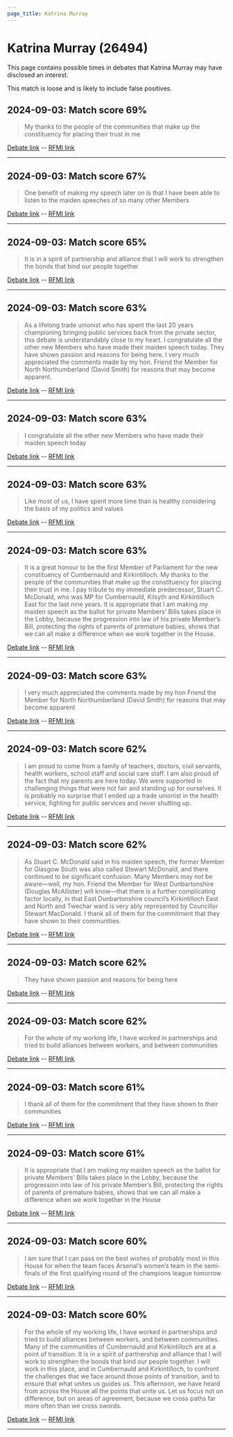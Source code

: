 ```yaml
---
page_title: Katrina Murray
---
```


# Katrina Murray  (26494)

This page contains possible times in debates that Katrina Murray may have disclosed an interest.

This match is loose and is likely to include false positives. 



## 2024-09-03: Match score 69%

>My thanks to the people of the communities that make up the constituency for placing their trust in me

[Debate link](https://www.theyworkforyou.com/debates/?id=2024-09-03c.246.1)  --  [RFMI link](https://www.theyworkforyou.com/mp/26494/register)


---



## 2024-09-03: Match score 67%

>One benefit of making my speech later on is that I have been able to listen to the maiden speeches of so many other Members

[Debate link](https://www.theyworkforyou.com/debates/?id=2024-09-03c.246.1)  --  [RFMI link](https://www.theyworkforyou.com/mp/26494/register)


---



## 2024-09-03: Match score 65%

>It is in a spirit of partnership and alliance that I will work to strengthen the bonds that bind our people together

[Debate link](https://www.theyworkforyou.com/debates/?id=2024-09-03c.246.1)  --  [RFMI link](https://www.theyworkforyou.com/mp/26494/register)


---



## 2024-09-03: Match score 63%

>As a lifelong trade unionist who has spent the last 20 years championing bringing public services back from the private sector, this debate is understandably close to my heart. I congratulate all the other new Members  who have made their maiden speech today. They have shown passion and reasons for being here. I very much appreciated the comments made by my hon. Friend the Member for North Northumberland (David Smith) for reasons that may become apparent.

[Debate link](https://www.theyworkforyou.com/debates/?id=2024-09-03c.246.1)  --  [RFMI link](https://www.theyworkforyou.com/mp/26494/register)


---



## 2024-09-03: Match score 63%

>I congratulate all the other new Members  who have made their maiden speech today

[Debate link](https://www.theyworkforyou.com/debates/?id=2024-09-03c.246.1)  --  [RFMI link](https://www.theyworkforyou.com/mp/26494/register)


---



## 2024-09-03: Match score 63%

>Like most of us, I have spent more time than is healthy considering the basis of my politics and values

[Debate link](https://www.theyworkforyou.com/debates/?id=2024-09-03c.246.1)  --  [RFMI link](https://www.theyworkforyou.com/mp/26494/register)


---



## 2024-09-03: Match score 63%

>It is a great honour to be the first Member of Parliament for the new constituency of Cumbernauld and Kirkintilloch. My thanks to the people of the communities that make up the constituency for placing their trust in me. I pay tribute to my immediate predecessor, Stuart C. McDonald, who was MP for Cumbernauld, Kilsyth and Kirkintilloch East for the last nine years. It is appropriate that I am making my maiden speech as the ballot for private Members’ Bills takes place in the Lobby, because the progression into law of his private Member’s Bill, protecting the rights of parents of premature babies, shows that we can all make a difference when we work together in the House.

[Debate link](https://www.theyworkforyou.com/debates/?id=2024-09-03c.246.1)  --  [RFMI link](https://www.theyworkforyou.com/mp/26494/register)


---



## 2024-09-03: Match score 63%

>I very much appreciated the comments made by my hon Friend the Member for North Northumberland (David Smith) for reasons that may become apparent

[Debate link](https://www.theyworkforyou.com/debates/?id=2024-09-03c.246.1)  --  [RFMI link](https://www.theyworkforyou.com/mp/26494/register)


---



## 2024-09-03: Match score 62%

>I am proud to come from a family of teachers, doctors, civil servants, health workers, school staff and social care staff. I am also proud of the fact that my parents are here today. We were supported in challenging things that were not fair and standing up for ourselves. It is probably no surprise that I ended up a trade unionist in the health service, fighting for public services and never shutting up.

[Debate link](https://www.theyworkforyou.com/debates/?id=2024-09-03c.246.1)  --  [RFMI link](https://www.theyworkforyou.com/mp/26494/register)


---



## 2024-09-03: Match score 62%

>As Stuart C. McDonald said in his maiden speech, the former Member for Glasgow South was also called Stewart McDonald, and there continued to be significant confusion. Many Members may not be aware—well, my hon. Friend the Member for West Dunbartonshire (Douglas McAllister) will know—that there is a further complicating factor locally, in that East Dunbartonshire council’s Kirkintilloch East and North and Twechar ward is very ably represented by Councillor Stewart MacDonald. I thank all of them for the commitment that they have shown to their communities.

[Debate link](https://www.theyworkforyou.com/debates/?id=2024-09-03c.246.1)  --  [RFMI link](https://www.theyworkforyou.com/mp/26494/register)


---



## 2024-09-03: Match score 62%

>They have shown passion and reasons for being here

[Debate link](https://www.theyworkforyou.com/debates/?id=2024-09-03c.246.1)  --  [RFMI link](https://www.theyworkforyou.com/mp/26494/register)


---



## 2024-09-03: Match score 62%

>For the whole of my working life, I have worked in partnerships and tried to build alliances between workers, and between communities

[Debate link](https://www.theyworkforyou.com/debates/?id=2024-09-03c.246.1)  --  [RFMI link](https://www.theyworkforyou.com/mp/26494/register)


---



## 2024-09-03: Match score 61%

>I thank all of them for the commitment that they have shown to their communities

[Debate link](https://www.theyworkforyou.com/debates/?id=2024-09-03c.246.1)  --  [RFMI link](https://www.theyworkforyou.com/mp/26494/register)


---



## 2024-09-03: Match score 61%

>It is appropriate that I am making my maiden speech as the ballot for private Members’ Bills takes place in the Lobby, because the progression into law of his private Member’s Bill, protecting the rights of parents of premature babies, shows that we can all make a difference when we work together in the House

[Debate link](https://www.theyworkforyou.com/debates/?id=2024-09-03c.246.1)  --  [RFMI link](https://www.theyworkforyou.com/mp/26494/register)


---



## 2024-09-03: Match score 60%

>I am sure that I can pass on the best wishes of probably most in this House for when the team faces Arsenal’s women’s team in the semi-finals of the first qualifying round of the champions league tomorrow

[Debate link](https://www.theyworkforyou.com/debates/?id=2024-09-03c.246.1)  --  [RFMI link](https://www.theyworkforyou.com/mp/26494/register)


---



## 2024-09-03: Match score 60%

>For the whole of my working life, I have worked in partnerships and tried to build alliances between workers, and between communities. Many of the communities of Cumbernauld and Kirkintilloch are at a point of transition. It is in a spirit of partnership and alliance that I will work to strengthen the bonds that bind our people together. I will work in this place, and in Cumbernauld and Kirkintilloch, to confront the challenges that we face around those points of transition, and to ensure that what unites us guides us. This afternoon, we have heard from across the House all the points that unite us. Let us focus not on difference, but on areas of agreement, because we cross paths far more often than we cross swords.

[Debate link](https://www.theyworkforyou.com/debates/?id=2024-09-03c.246.1)  --  [RFMI link](https://www.theyworkforyou.com/mp/26494/register)


---

